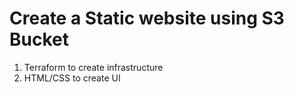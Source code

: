 # Create a Static website using S3 Bucket

1. Terraform to create infrastructure
2. HTML/CSS to create UI
